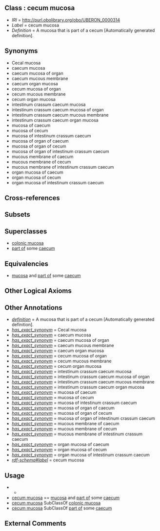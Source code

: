 
## Class : cecum mucosa

 * *IRI* = http://purl.obolibrary.org/obo/UBERON_0000314
 * *Label* = cecum mucosa
 * *Definition* = A mucosa that is part of a cecum [Automatically generated definition].

## Synonyms

 * Cecal mucosa
 * caecum mucosa
 * caecum mucosa of organ
 * caecum mucous membrane
 * caecum organ mucosa
 * cecum mucosa of organ
 * cecum mucous membrane
 * cecum organ mucosa
 * intestinum crassum caecum mucosa
 * intestinum crassum caecum mucosa of organ
 * intestinum crassum caecum mucous membrane
 * intestinum crassum caecum organ mucosa
 * mucosa of caecum
 * mucosa of cecum
 * mucosa of intestinum crassum caecum
 * mucosa of organ of caecum
 * mucosa of organ of cecum
 * mucosa of organ of intestinum crassum caecum
 * mucous membrane of caecum
 * mucous membrane of cecum
 * mucous membrane of intestinum crassum caecum
 * organ mucosa of caecum
 * organ mucosa of cecum
 * organ mucosa of intestinum crassum caecum

## Cross-references


## Subsets


## Superclasses

 * [colonic mucosa](../../UBERON/17/UBERON_0000317.md)
 * [part of](../../BFO/50/BFO_0000050.md) some [caecum](../../UBERON/53/UBERON_0001153.md)

## Equivalencies

 * [mucosa](../../UBERON/44/UBERON_0000344.md) and [part of](../../BFO/50/BFO_0000050.md) some [caecum](../../UBERON/53/UBERON_0001153.md)

## Other Logical Axioms


## Other Annotations

 * *[definition](../../IAO/15/IAO_0000115.md)* = A mucosa that is part of a cecum [Automatically generated definition].
 * *[has_exact_synonym](../../ym/oboInOwl#hasExactSynonym.md)* = Cecal mucosa
 * *[has_exact_synonym](../../ym/oboInOwl#hasExactSynonym.md)* = caecum mucosa
 * *[has_exact_synonym](../../ym/oboInOwl#hasExactSynonym.md)* = caecum mucosa of organ
 * *[has_exact_synonym](../../ym/oboInOwl#hasExactSynonym.md)* = caecum mucous membrane
 * *[has_exact_synonym](../../ym/oboInOwl#hasExactSynonym.md)* = caecum organ mucosa
 * *[has_exact_synonym](../../ym/oboInOwl#hasExactSynonym.md)* = cecum mucosa of organ
 * *[has_exact_synonym](../../ym/oboInOwl#hasExactSynonym.md)* = cecum mucous membrane
 * *[has_exact_synonym](../../ym/oboInOwl#hasExactSynonym.md)* = cecum organ mucosa
 * *[has_exact_synonym](../../ym/oboInOwl#hasExactSynonym.md)* = intestinum crassum caecum mucosa
 * *[has_exact_synonym](../../ym/oboInOwl#hasExactSynonym.md)* = intestinum crassum caecum mucosa of organ
 * *[has_exact_synonym](../../ym/oboInOwl#hasExactSynonym.md)* = intestinum crassum caecum mucous membrane
 * *[has_exact_synonym](../../ym/oboInOwl#hasExactSynonym.md)* = intestinum crassum caecum organ mucosa
 * *[has_exact_synonym](../../ym/oboInOwl#hasExactSynonym.md)* = mucosa of caecum
 * *[has_exact_synonym](../../ym/oboInOwl#hasExactSynonym.md)* = mucosa of cecum
 * *[has_exact_synonym](../../ym/oboInOwl#hasExactSynonym.md)* = mucosa of intestinum crassum caecum
 * *[has_exact_synonym](../../ym/oboInOwl#hasExactSynonym.md)* = mucosa of organ of caecum
 * *[has_exact_synonym](../../ym/oboInOwl#hasExactSynonym.md)* = mucosa of organ of cecum
 * *[has_exact_synonym](../../ym/oboInOwl#hasExactSynonym.md)* = mucosa of organ of intestinum crassum caecum
 * *[has_exact_synonym](../../ym/oboInOwl#hasExactSynonym.md)* = mucous membrane of caecum
 * *[has_exact_synonym](../../ym/oboInOwl#hasExactSynonym.md)* = mucous membrane of cecum
 * *[has_exact_synonym](../../ym/oboInOwl#hasExactSynonym.md)* = mucous membrane of intestinum crassum caecum
 * *[has_exact_synonym](../../ym/oboInOwl#hasExactSynonym.md)* = organ mucosa of caecum
 * *[has_exact_synonym](../../ym/oboInOwl#hasExactSynonym.md)* = organ mucosa of cecum
 * *[has_exact_synonym](../../ym/oboInOwl#hasExactSynonym.md)* = organ mucosa of intestinum crassum caecum
 * *[rdf-schema#label](../../el/rdf-schema#label.md)* = cecum mucosa

## Usage

 * -
 * [cecum mucosa](../../UBERON/14/UBERON_0000314.md) == [mucosa](../../UBERON/44/UBERON_0000344.md) and [part of](../../BFO/50/BFO_0000050.md) some [caecum](../../UBERON/53/UBERON_0001153.md)
 * [cecum mucosa](../../UBERON/14/UBERON_0000314.md) SubClassOf [colonic mucosa](../../UBERON/17/UBERON_0000317.md)
 * [cecum mucosa](../../UBERON/14/UBERON_0000314.md) SubClassOf [part of](../../BFO/50/BFO_0000050.md) some [caecum](../../UBERON/53/UBERON_0001153.md)

## External Comments

